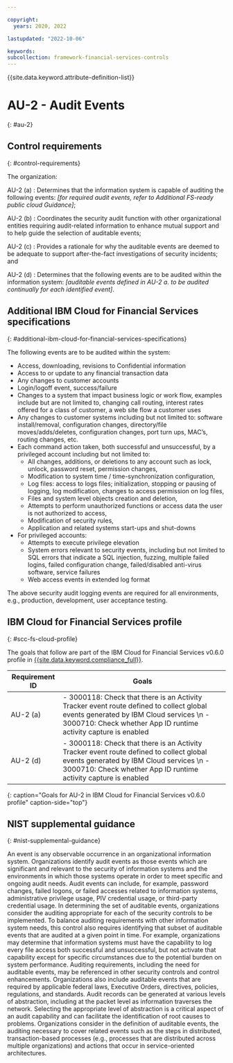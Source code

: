 ```yaml
---

copyright:
  years: 2020, 2022

lastupdated: "2022-10-06"

keywords: 
subcollection: framework-financial-services-controls
---
```


{{site.data.keyword.attribute-definition-list}}

               
# AU-2 - Audit Events
{: #au-2}

## Control requirements
{: #control-requirements}

The organization:

AU-2 (a)
    : Determines that the information system is capable of auditing the following events: _[for required audit events, refer to Additional FS-ready public cloud Guidance]_;

AU-2 (b)
    : Coordinates the security audit function with other organizational entities requiring audit-related information to enhance mutual support and to help guide the selection of auditable events;

AU-2 (c)
    : Provides a rationale for why the auditable events are deemed to be adequate to support after-the-fact investigations of security incidents; and

AU-2 (d)
    : Determines that the following events are to be audited within the information system: _[auditable events defined in AU-2 a. to be audited continually for each identified event]_.

## Additional IBM Cloud for Financial Services specifications
{: #additional-ibm-cloud-for-financial-services-specifications}

The following events are to be audited within the system:
- Access, downloading, revisions to Confidential information
- Access to or update to any financial transaction data
- Any changes to customer accounts
- Login/logoff event, success/failure
- Changes to a system that impact business logic or work flow, examples include but are not limited to, changing call routing, interest rates offered for a class of customer, a web site flow a customer uses
- Any changes to customer systems including but not limited to: software install/removal, configuration changes, directory/file moves/adds/deletes, configuration changes, port turn ups, MAC’s, routing changes, etc.
- Each command action taken, both successful and unsuccessful, by a privileged account including but not limited to:
    - All changes, additions, or deletions to any account such as lock, unlock, password reset, permission changes,
    - Modification to system time / time-synchronization configuration,
    - Log files: access to logs files; initialization, stopping or pausing of logging, log modification, changes to access permission on log files,
    - Files and system level objects creation and deletion,
    - Attempts to perform unauthorized functions or access data the user is not authorized to access,
    - Modification of security rules,
    - Application and related systems start-ups and shut-downs
- For privileged accounts:
    - Attempts to execute privilege elevation
    - System errors relevant to security events, including but not limited to SQL errors that indicate a SQL injection, fuzzing, multiple failed logins, failed configuration change, failed/disabled anti-virus software, service failures
    - Web access events in extended log format

The above security audit logging events are required for all environments, e.g., production, development, user acceptance testing.

## IBM Cloud for Financial Services profile
{: #scc-fs-cloud-profile}

The goals that follow are part of the IBM Cloud for Financial Services v0.6.0 profile in [{{site.data.keyword.compliance_full}}](/docs/security-compliance?topic=security-compliance-getting-started).

| Requirement ID | Goals |
|----------------|-------|
| AU-2 (a) | - 3000118: Check that there is an Activity Tracker event route defined to collect global events generated by IBM Cloud services \n - 3000710: Check whether App ID runtime activity capture is enabled | 
| AU-2 (d) | - 3000118: Check that there is an Activity Tracker event route defined to collect global events generated by IBM Cloud services \n - 3000710: Check whether App ID runtime activity capture is enabled | 
{: caption="Goals for AU-2 in IBM Cloud for Financial Services v0.6.0 profile" caption-side="top"}

## NIST supplemental guidance
{: #nist-supplemental-guidance}

An event is any observable occurrence in an organizational information system. Organizations identify audit events as those events which are significant and relevant to the security of information systems and the environments in which those systems operate in order to meet specific and ongoing audit needs. Audit events can include, for example, password changes, failed logons, or failed accesses related to information systems, administrative privilege usage, PIV credential usage, or third-party credential usage. In determining the set of auditable events, organizations consider the auditing appropriate for each of the security controls to be implemented. To balance auditing requirements with other information system needs, this control also requires identifying that subset of auditable events that are audited at a given point in time. For example, organizations may determine that information systems must have the capability to log every file access both successful and unsuccessful, but not activate that capability except for specific circumstances due to the potential burden on system performance. Auditing requirements, including the need for auditable events, may be referenced in other security controls and control enhancements. Organizations also include auditable events that are required by applicable federal laws, Executive Orders, directives, policies, regulations, and standards. Audit records can be generated at various levels of abstraction, including at the packet level as information traverses the network. Selecting the appropriate level of abstraction is a critical aspect of an audit capability and can facilitate the identification of root causes to problems. Organizations consider in the definition of auditable events, the auditing necessary to cover related events such as the steps in distributed, transaction-based processes (e.g., processes that are distributed across multiple organizations) and actions that occur in service-oriented architectures.





